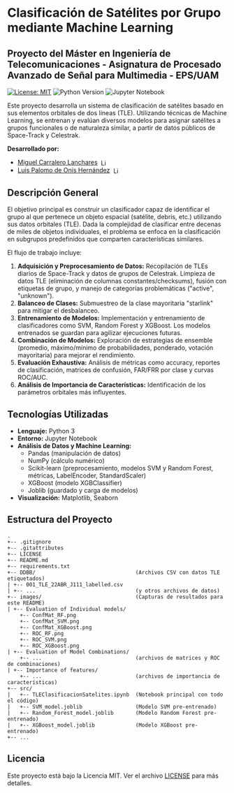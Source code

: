 # Clasificación de Satélites por Grupo mediante Machine Learning
## Proyecto del Máster en Ingeniería de Telecomunicaciones - Asignatura de Procesado Avanzado de Señal para Multimedia - EPS/UAM

[![License: MIT](https://img.shields.io/badge/License-MIT-yellow.svg)](LICENSE)
![Python Version](https://img.shields.io/badge/python-3.9%2B-blue.svg)
![Jupyter Notebook](https://img.shields.io/badge/jupyter-%23F37626.svg?style=flat&logo=jupyter&logoColor=white)

Este proyecto desarrolla un sistema de clasificación de satélites basado en sus elementos orbitales de dos líneas (TLE). Utilizando técnicas de Machine Learning, se entrenan y evalúan diversos modelos para asignar satélites a grupos funcionales o de naturaleza similar, a partir de datos públicos de Space-Track y Celestrak.

**Desarrollado por:**
* [Miguel Carralero Lanchares](https://www.linkedin.com/in/miguel-carralero-lanchares/) <a href="https://www.linkedin.com/in/miguel-carralero-lanchares/" target="_blank"><img src="https://cdn.jsdelivr.net/gh/devicons/devicon/icons/linkedin/linkedin-original.svg" alt="LinkedIn" width="16" style="vertical-align:middle; margin-left:4px"/></a>
* [Luis Palomo de Onís Hernández](https://www.linkedin.com/in/luis-palomo-de-on%C3%ADs-5b1365203/) <a href="https://www.linkedin.com/in/luis-palomo-de-on%C3%ADs-5b1365203/" target="_blank"><img src="https://cdn.jsdelivr.net/gh/devicons/devicon/icons/linkedin/linkedin-original.svg" alt="LinkedIn" width="16" style="vertical-align:middle; margin-left:4px"/></a>

## Descripción General

El objetivo principal es construir un clasificador capaz de identificar el grupo al que pertenece un objeto espacial (satélite, debris, etc.) utilizando sus datos orbitales (TLE). Dada la complejidad de clasificar entre decenas de miles de objetos individuales, el problema se enfoca en la clasificación en subgrupos predefinidos que comparten características similares.

El flujo de trabajo incluye:
1.  **Adquisición y Preprocesamiento de Datos:** Recopilación de TLEs diarios de Space-Track y datos de grupos de Celestrak. Limpieza de datos TLE (eliminación de columnas constantes/checksums), fusión con etiquetas de grupo, y manejo de categorías problemáticas ("active", "unknown").
2.  **Balanceo de Clases:** Submuestreo de la clase mayoritaria "starlink" para mitigar el desbalanceo.
3.  **Entrenamiento de Modelos:** Implementación y entrenamiento de clasificadores como SVM, Random Forest y XGBoost. Los modelos entrenados se guardan para agilizar ejecuciones futuras.
4.  **Combinación de Modelos:** Exploración de estrategias de ensemble (promedio, máximo/mínimo de probabilidades, ponderado, votación mayoritaria) para mejorar el rendimiento.
5.  **Evaluación Exhaustiva:** Análisis de métricas como accuracy, reportes de clasificación, matrices de confusión, FAR/FRR por clase y curvas ROC/AUC.
6.  **Análisis de Importancia de Características:** Identificación de los parámetros orbitales más influyentes.

## Tecnologías Utilizadas

*   **Lenguaje:** Python 3
*   **Entorno:** Jupyter Notebook
*   **Análisis de Datos y Machine Learning:**
    *   Pandas (manipulación de datos)
    *   NumPy (cálculo numérico)
    *   Scikit-learn (preprocesamiento, modelos SVM y Random Forest, métricas, LabelEncoder, StandardScaler)
    *   XGBoost (modelo XGBClassifier)
    *   Joblib (guardado y carga de modelos)
*   **Visualización:** Matplotlib, Seaborn

## Estructura del Proyecto
```
.
+-- .gitignore
+-- .gitattributes
+-- LICENSE
+-- README.md
+-- requirements.txt
+-- DDBB/                                (Archivos CSV con datos TLE etiquetados)
| +-- 001_TLE_22ABR_J111_labelled.csv
| +-- ...                                (y otros archivos de datos)
+-- images/                              (Capturas de resultados para este README)
| +-- Evaluation of Individual models/
    +-- ConfMat_RF.png
    +-- ConfMat_SVM.png
    +-- ConfMat_XGBoost.png
    +-- ROC_RF.png
    +-- ROC_SVM.png
    +-- ROC_XGBoost.png
| +-- Evaluation of Model Combinations/
    +-- ...                              (archivos de matrices y ROC de combinaciones)
| +-- Importance of features/
    +-- ...                              (archivos de importancia de características)
+-- src/
|   +-- TLEClasificacionSatelites.ipynb  (Notebook principal con todo el código)
|   +-- SVM_model.joblib                 (Modelo SVM pre-entrenado)
|   +-- Random_Forest_model.joblib       (Modelo Random Forest pre-entrenado)
|   +-- XGBoost_model.joblib             (Modelo XGBoost pre-entrenado)
+-- ...
```

## Licencia

Este proyecto está bajo la Licencia MIT. Ver el archivo [LICENSE](LICENSE) para más detalles.
